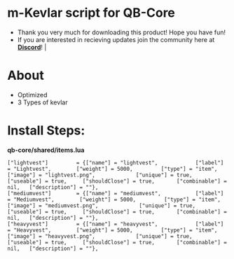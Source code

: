 # m-Kevlar script for QB-Core

- Thank you very much for downloading this product! Hope you have fun!
- If you are interested in recieving updates join the community here at **[Discord](https://discord.gg/marcinhu)**! |

# About
- Optimized
- 3 Types of kevlar

# Install Steps:

**qb-core/shared/items.lua**

    ["lightvest"]         = {["name"] = "lightvest",          	["label"] = "Lightvest",        ["weight"] = 5000,         ["type"] = "item",         ["image"] = "lightvest.png",             ["unique"] = true,         ["useable"] = true,     ["shouldClose"] = true,       ["combinable"] = nil,   ["description"] = ""},
    ["mediumvest"]        = {["name"] = "mediumvest",        	["label"] = "Mediumvest",        ["weight"] = 5000,         ["type"] = "item",         ["image"] = "mediumvest.png",             ["unique"] = true,         ["useable"] = true,     ["shouldClose"] = true,       ["combinable"] = nil,   ["description"] = ""},
    ["heavyvest"]         = {["name"] = "heavyvest",        	["label"] = "Heavyvest",        ["weight"] = 5000,         ["type"] = "item",         ["image"] = "heavyvest.png",             ["unique"] = true,         ["useable"] = true,     ["shouldClose"] = true,       ["combinable"] = nil,   ["description"] = ""},
